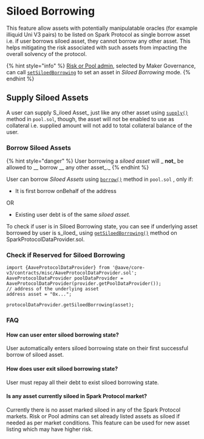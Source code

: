 # Siloed Borrowing

This feature allow assets with potentially manipulatable oracles (for example illiquid Uni V3 pairs) to be listed on Spark Protocol as single borrow asset i.e. if user borrows siloed asset, they cannot borrow any other asset. This helps mitigating the risk associated with such assets from impacting the overall solvency of the protocol.

{% hint style="info" %}
[Risk or Pool admin](../core-contracts/core-contracts/aclmanager.md#roles), selected by Maker Governance, can call [`setSiloedBorrowing`](../core-contracts/core-contracts/poolconfigurator.md#setsiloedborrowing) to set an asset in _Siloed Borrowing_ mode.
{% endhint %}

## Supply Siloed Assets

A user can supply S\_iloed Asset\_ just like any other asset using [`supply()`](../core-contracts/core-contracts/pool.md#supply) method in `pool.sol`, though, the asset will not be enabled to use as collateral i.e. supplied amount will not add to total collateral balance of the user.

### Borrow Siloed Assets

{% hint style="danger" %}
User borrowing a _siloed asset_ will \_ **not**\_ be allowed to \_\_ borrow \_\_ any other asset\_.\_
{% endhint %}

User can borrow _Siloed Assets_ using [`borrow()`](../core-contracts/core-contracts/pool.md#borrow) method in `pool.sol` , only if:

* It is first borrow onBehalf of the address

OR

* Existing user debt is of the same _siloed asset._

To check if user is in Siloed Borrowing state, you can see if underlying asset borrowed by user is s\_iloed\_ using [`getSiloedBorrowing()`](../core-contracts/sparkprotocoldataprovider.md#getsiloedborrowing) method on SparkProtocolDataProvider.sol.

### Check if Reserved for Siloed Borrowing

```solidity
import {AaveProtocolDataProvider} from '@aave/core-v3/contracts/misc/AaveProtocolDataProvider.sol';
AaveProtocolDataProvider poolDataProvider = AaveProtocolDataProvider(provider.getPoolDataProvider());
// address of the underlying asset
address asset = "0x...";

protocolDataProvider.getSiloedBorrowing(asset);
```

### FAQ

#### How can user enter siloed borrowing state?

User automatically enters siloed borrowing state on their first successful borrow of siloed asset.

#### How does user exit siloed borrowing state?

User must repay all their debt to exist siloed borrowing state.

#### Is any asset currently siloed in Spark Protocol market?

Currently there is no asset marked siloed in any of the Spark Protocol markets. Risk or Pool admins can set already listed assets as siloed if needed as per market conditions. This feature can be used for new asset listing which may have higher risk.
